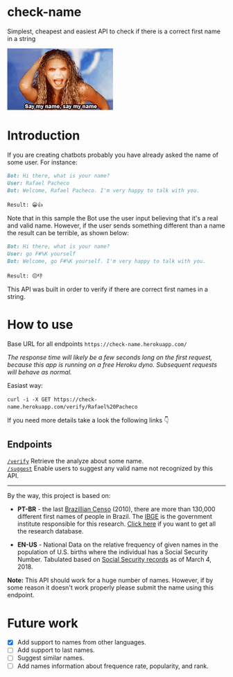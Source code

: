 # check-name
Simplest, cheapest and easiest API to check if there is a correct first name in a string

![Gif: Say my name](/docs/images/myname.gif)

# Introduction

If you are creating chatbots probably you have already asked the name of some user. For instance:

```md
Bot: Hi there, what is your name?  
User: Rafael Pacheco  
Bot: Welcome, Rafael Pacheco. I'm very happy to talk with you.  

Result: 😀👍
```

Note that in this sample the Bot use the user input believing that it's a real and valid name.
However, if the user sends something different than a name the result can be terrible, as shown below:

```md
Bot: Hi there, what is your name?  
User: go F#%K yourself  
Bot: Welcome, go F#%K yourself. I'm very happy to talk with you.  

Result: 😔👎
```

This API was built in order to verify if there are correct first names in a string.

# How to use

Base URL for all endpoints
`https://check-name.herokuapp.com/`

*The response time will likely be a few seconds long on the first request, because this app is running on a free Heroku dyno. Subsequent requests will behave as normal.*

Easiast way:

`curl -i -X GET https://check-name.herokuapp.com/verify/Rafael%20Pacheco`

If you need more details take a look the following links 👇

## Endpoints

[`/verify`](docs/verify.md)
Retrieve the analyze about some name.  
[`/suggest`](docs/suggest.md)
Enable users to suggest any valid name not recognized by this API.

---

By the way, this project is based on:

* **PT-BR** - the last [Brazillian Censo](https://censo2010.ibge.gov.br/) (2010), there are more than 130,000 different first names of people in Brazil. 
The [IBGE](https://www.ibge.gov.br/) is the government institute responsible for this research. [Click here](https://censo2010.ibge.gov.br/nomes) if you want to get all the research database.

* **EN-US** - National Data on the relative frequency of given names in the population of U.S. births where the individual has a Social Security Number. Tabulated based on [Social Security records](https://catalog.data.gov/dataset/baby-names-from-social-security-card-applications-national-level-data) as of March 4, 2018.

**Note:** This API should work for a huge number of names. However, if by some reason it doesn't work properly please submit the name using this endpoint.

# Future work

- [x] Add support to names from other languages.
- [ ] Add support to last names.
- [ ] Suggest similar names.
- [ ] Add names information about frequence rate, popularity, and rank.